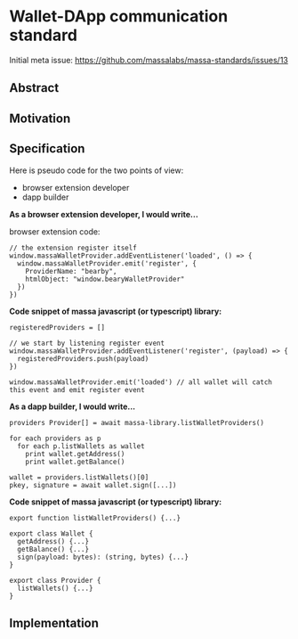 # Wallet-DApp communication standard

Initial meta issue: <https://github.com/massalabs/massa-standards/issues/13>

## Abstract

## Motivation

## Specification

Here is pseudo code for the two points of view:

- browser extension developer
- dapp builder

**As a browser extension developer, I would write...**

browser extension code:

```text
// the extension register itself
window.massaWalletProvider.addEventListener('loaded', () => {
  window.massaWalletProvider.emit('register', {
    ProviderName: "bearby",
    htmlObject: "window.bearyWalletProvider"
  })
})
```

**Code snippet of massa javascript (or typescript) library:**

```text
registeredProviders = []

// we start by listening register event
window.massaWalletProvider.addEventListener('register', (payload) => {
  registeredProviders.push(payload)
})

window.massaWalletProvider.emit('loaded') // all wallet will catch this event and emit register event
```

**As a dapp builder, I would write...**

```text
providers Provider[] = await massa-library.listWalletProviders()

for each providers as p
  for each p.listWallets as wallet
    print wallet.getAddress()
    print wallet.getBalance()

wallet = providers.listWallets()[0]
pkey, signature = await wallet.sign([...])
```

**Code snippet of massa javascript (or typescript) library:**

```text
export function listWalletProviders() {...}

export class Wallet {
  getAddress() {...}
  getBalance() {...}
  sign(payload: bytes): (string, bytes) {...}
}

export class Provider {
  listWallets() {...}
}
```

## Implementation
